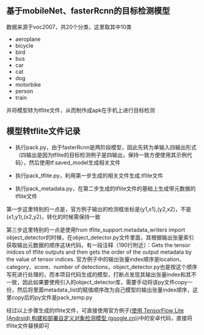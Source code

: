 ## 基于mobileNet、fasterRcnn的目标检测模型

数据来源于voc2007，共20个分类，这里取其中10类

- aeroplane 
- bicycle
- bird
- bus
- car
- cat
- dog
- motorbike
- person
- train

并将模型转为tflite文件，从而制作成apk在手机上进行目标检测



## 模型转tflite文件记录

- 执行pack.py，由于fasterRcnn是两阶段模型，因此先转为单输入四输出形式（四输出是因为tflite的目标检测例子是四输出，保持一致方便使用其示例代码），然后使用tf.saved_model生成相关文件

- 执行pack_tflite.py，利用第一步生成的相关文件生成.tflite文件

- 执行pack_metadata.py，在第二步生成的tflite文件的基础上生成带元数据的tflite文件

第一步这里特别的一点是，官方例子输出的检测框坐标是(y1,x1),(y2,x2)，不是(x1,y1),(x2,y2)，转化的时候需保持一致

第三步这里特别的一点是使用from tflite_support.metadata_writers import object_detector的时候，在object_detector.py文件里面，其根据输出张量索引获取输出元数据的顺序这块代码，有一段注释（190行附近）：Gets the tensor inidces of tflite outputs and then gets the order of the output metadata by the value of tensor indices. 官方例子中的输出张量index顺序是location、category、score、number of detections，object_detector.py也是按这个顺序写死进行处理的，而本项目代码生成的模型，打断点发现其输出张量index和其不一致，因此如果要使用引入的object_detector库，需要手动将该py文件copy一份，然后将里面metadata_list的赋值顺序改为自己模型的输出张量index顺序，这里copy后的py文件是pack_temp.py

经过以上步骤生成的tflite文件，可直接使用官方例子([使用 TensorFlow Lite (Android) 构建和部署自定义对象检测模型 (google.cn)](https://developers.google.cn/codelabs/tflite-object-detection-android?hl=zh-cn#4))中的安卓代码，直接将tflite文件替换即可

